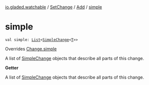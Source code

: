 [io.gladed.watchable](../../index.md) / [SetChange](../index.md) / [Add](index.md) / [simple](./simple.md)

# simple

`val simple: `[`List`](https://kotlinlang.org/api/latest/jvm/stdlib/kotlin.collections/-list/index.html)`<`[`SimpleChange`](../../-simple-change/index.md)`<`[`T`](index.md#T)`>>`

Overrides [Change.simple](../../-change/simple.md)

A list of [SimpleChange](../../-simple-change/index.md) objects that describe all parts of this change.

**Getter**

A list of [SimpleChange](../../-simple-change/index.md) objects that describe all parts of this change.

